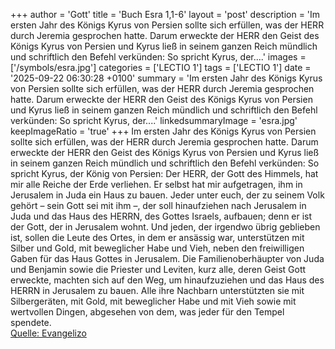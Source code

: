 +++
author = 'Gott'
title = 'Buch Esra 1,1-6'
layout = 'post'
description = 'Im ersten Jahr des Königs Kyrus von Persien sollte sich erfüllen, was der HERR durch Jeremia gesprochen hatte. Darum erweckte der HERR den Geist des Königs Kyrus von Persien und Kyrus ließ in seinem ganzen Reich mündlich und schriftlich den Befehl verkünden: So spricht Kyrus, der....'
images = ['/symbols/esra.jpg']
categories = ['LECTIO 1']
tags = ['LECTIO 1']
date = '2025-09-22 06:30:28 +0100'
summary = 'Im ersten Jahr des Königs Kyrus von Persien sollte sich erfüllen, was der HERR durch Jeremia gesprochen hatte. Darum erweckte der HERR den Geist des Königs Kyrus von Persien und Kyrus ließ in seinem ganzen Reich mündlich und schriftlich den Befehl verkünden: So spricht Kyrus, der....'
linkedsummaryImage = 'esra.jpg'
keepImageRatio = 'true'
+++
Im ersten Jahr des Königs Kyrus von Persien sollte sich erfüllen, was der HERR durch Jeremia gesprochen hatte. Darum erweckte der HERR den Geist des Königs Kyrus von Persien und Kyrus ließ in seinem ganzen Reich mündlich und schriftlich den Befehl verkünden:
So spricht Kyrus, der König von Persien: Der HERR, der Gott des Himmels, hat mir alle Reiche der Erde verliehen.<!--more--> Er selbst hat mir aufgetragen, ihm in Jerusalem in Juda ein Haus zu bauen.
Jeder unter euch, der zu seinem Volk gehört – sein Gott sei mit ihm –, der soll hinaufziehen nach Jerusalem in Juda und das Haus des HERRN, des Gottes Israels, aufbauen; denn er ist der Gott, der in Jerusalem wohnt.
Und jeden, der irgendwo übrig geblieben ist, sollen die Leute des Ortes, in dem er ansässig war, unterstützen mit Silber und Gold, mit beweglicher Habe und Vieh, neben den freiwilligen Gaben für das Haus Gottes in Jerusalem.
Die Familienoberhäupter von Juda und Benjamin sowie die Priester und Leviten, kurz alle, deren Geist Gott erweckte, machten sich auf den Weg, um hinaufzuziehen und das Haus des HERRN in Jerusalem zu bauen.
Alle ihre Nachbarn unterstützten sie mit Silbergeräten, mit Gold, mit beweglicher Habe und mit Vieh sowie mit wertvollen Dingen, abgesehen von dem, was jeder für den Tempel spendete.<br> [Quelle: Evangelizo](https://evangeliumtagfuertag.org/DE/gospel)